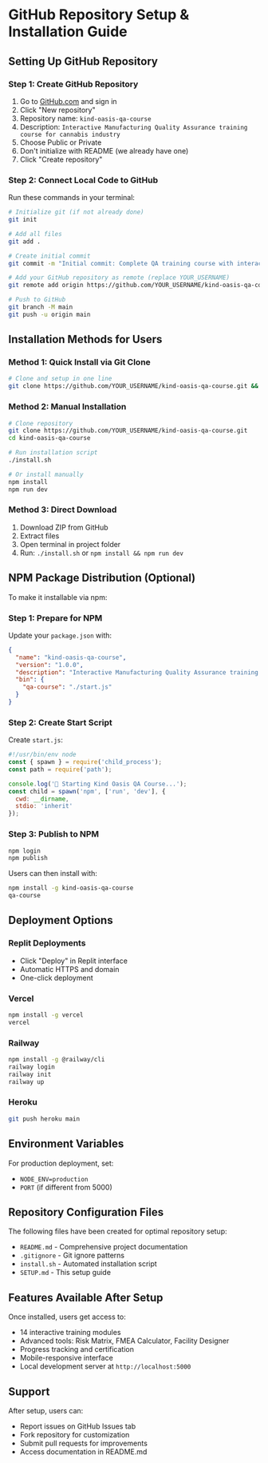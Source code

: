 # GitHub Repository Setup & Installation Guide

## Setting Up GitHub Repository

### Step 1: Create GitHub Repository
1. Go to [GitHub.com](https://github.com) and sign in
2. Click "New repository" 
3. Repository name: `kind-oasis-qa-course`
4. Description: `Interactive Manufacturing Quality Assurance training course for cannabis industry`
5. Choose Public or Private
6. Don't initialize with README (we already have one)
7. Click "Create repository"

### Step 2: Connect Local Code to GitHub
Run these commands in your terminal:

```bash
# Initialize git (if not already done)
git init

# Add all files
git add .

# Create initial commit
git commit -m "Initial commit: Complete QA training course with interactive modules"

# Add your GitHub repository as remote (replace YOUR_USERNAME)
git remote add origin https://github.com/YOUR_USERNAME/kind-oasis-qa-course.git

# Push to GitHub
git branch -M main
git push -u origin main
```

## Installation Methods for Users

### Method 1: Quick Install via Git Clone
```bash
# Clone and setup in one line
git clone https://github.com/YOUR_USERNAME/kind-oasis-qa-course.git && cd kind-oasis-qa-course && ./install.sh
```

### Method 2: Manual Installation
```bash
# Clone repository
git clone https://github.com/YOUR_USERNAME/kind-oasis-qa-course.git
cd kind-oasis-qa-course

# Run installation script
./install.sh

# Or install manually
npm install
npm run dev
```

### Method 3: Direct Download
1. Download ZIP from GitHub
2. Extract files
3. Open terminal in project folder
4. Run: `./install.sh` or `npm install && npm run dev`

## NPM Package Distribution (Optional)

To make it installable via npm:

### Step 1: Prepare for NPM
Update your `package.json` with:
```json
{
  "name": "kind-oasis-qa-course",
  "version": "1.0.0",
  "description": "Interactive Manufacturing Quality Assurance training course",
  "bin": {
    "qa-course": "./start.js"
  }
}
```

### Step 2: Create Start Script
Create `start.js`:
```javascript
#!/usr/bin/env node
const { spawn } = require('child_process');
const path = require('path');

console.log('🌿 Starting Kind Oasis QA Course...');
const child = spawn('npm', ['run', 'dev'], {
  cwd: __dirname,
  stdio: 'inherit'
});
```

### Step 3: Publish to NPM
```bash
npm login
npm publish
```

Users can then install with:
```bash
npm install -g kind-oasis-qa-course
qa-course
```

## Deployment Options

### Replit Deployments
- Click "Deploy" in Replit interface
- Automatic HTTPS and domain
- One-click deployment

### Vercel
```bash
npm install -g vercel
vercel
```

### Railway
```bash
npm install -g @railway/cli
railway login
railway init
railway up
```

### Heroku
```bash
git push heroku main
```

## Environment Variables
For production deployment, set:
- `NODE_ENV=production`
- `PORT` (if different from 5000)

## Repository Configuration Files

The following files have been created for optimal repository setup:
- `README.md` - Comprehensive project documentation
- `.gitignore` - Git ignore patterns
- `install.sh` - Automated installation script
- `SETUP.md` - This setup guide

## Features Available After Setup

Once installed, users get access to:
- 14 interactive training modules
- Advanced tools: Risk Matrix, FMEA Calculator, Facility Designer
- Progress tracking and certification
- Mobile-responsive interface
- Local development server at `http://localhost:5000`

## Support

After setup, users can:
- Report issues on GitHub Issues tab
- Fork repository for customization
- Submit pull requests for improvements
- Access documentation in README.md